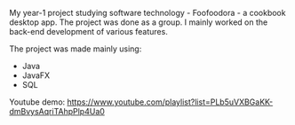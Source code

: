 My year-1 project studying software technology - Foofoodora - a cookbook desktop app.
The project was done as a group. I mainly worked on the back-end development of
various features.

The project was made mainly using:
- Java
- JavaFX
- SQL

Youtube demo:
https://www.youtube.com/playlist?list=PLb5uVXBGaKK-dmBvysAqriTAhpPlp4Ua0
